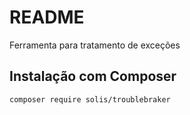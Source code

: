# README

Ferramenta para tratamento de exceções

## Instalação com Composer
```
composer require solis/troublebraker
``` 
